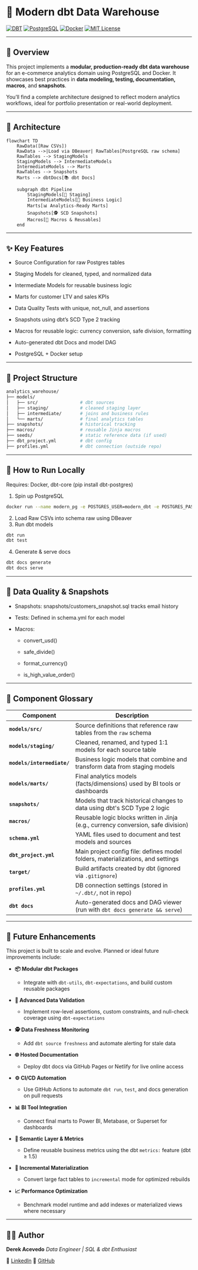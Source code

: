 # 🧠 Modern dbt Data Warehouse

[![DBT](https://img.shields.io/badge/dbt-1.9+-orange)](https://www.getdbt.com/)
[![PostgreSQL](https://img.shields.io/badge/database-PostgreSQL-blue)](https://www.postgresql.org/)
[![Docker](https://img.shields.io/badge/Container-Docker-blue)](https://www.docker.com/)
[![MIT License](https://img.shields.io/badge/license-MIT-yellow.svg)](LICENSE)

---

## 📌 Overview

This project implements a **modular, production-ready dbt data warehouse** for an e-commerce analytics domain using PostgreSQL and Docker. It showcases best practices in **data modeling, testing, documentation, macros**, and **snapshots**.

You’ll find a complete architecture designed to reflect modern analytics workflows, ideal for portfolio presentation or real-world deployment.

---

## 🧱 Architecture

```mermaid
flowchart TD
    RawData([Raw CSVs])
    RawData -->|Load via DBeaver| RawTables[PostgreSQL raw schema]
    RawTables --> StagingModels
    StagingModels --> IntermediateModels
    IntermediateModels --> Marts
    RawTables --> Snapshots
    Marts --> dbtDocs[📚 dbt Docs]

    subgraph dbt Pipeline
        StagingModels[🧹 Staging]
        IntermediateModels[🔁 Business Logic]
        Marts[📊 Analytics-Ready Marts]
        Snapshots[🕵️ SCD Snapshots]
        Macros[🔧 Macros & Reusables]
    end
```

---

## ✨ Key Features
* Source Configuration for raw Postgres tables

* Staging Models for cleaned, typed, and normalized data

* Intermediate Models for reusable business logic

* Marts for customer LTV and sales KPIs

* Data Quality Tests with unique, not_null, and assertions

* Snapshots using dbt’s SCD Type 2 tracking

* Macros for reusable logic: currency conversion, safe division, formatting

* Auto-generated dbt Docs and model DAG

* PostgreSQL + Docker setup

---

## 📁 Project Structure

```bash
analytics_warehouse/
├── models/
│   ├── src/                # dbt sources
│   ├── staging/            # cleaned staging layer
│   ├── intermediate/       # joins and business rules
│   └── marts/              # final analytics tables
├── snapshots/              # historical tracking
├── macros/                 # reusable Jinja macros
├── seeds/                  # static reference data (if used)
├── dbt_project.yml         # dbt config
├── profiles.yml            # dbt connection (outside repo)
```

---

## 🚀 How to Run Locally
Requires: Docker, dbt-core (pip install dbt-postgres)
1. Spin up PostgreSQL
```bash
docker run --name modern_pg -e POSTGRES_USER=modern_dbt -e POSTGRES_PASSWORD=modern -e POSTGRES_DB=analytics -p 5432:5432 -d postgres
```
2. Load Raw CSVs into schema raw using DBeaver
3. Run dbt models
```bash
dbt run
dbt test
```
4. Generate & serve docs
```bash
dbt docs generate
dbt docs serve
```

---

## 🧪 Data Quality & Snapshots
* Snapshots: snapshots/customers_snapshot.sql tracks email history

* Tests: Defined in schema.yml for each model

* Macros:

  * convert_usd()

  * safe_divide()

  * format_currency()

  * is_high_value_order()

---

## 🧩 Component Glossary

| Component                | Description                                                                 |
|--------------------------|-----------------------------------------------------------------------------|
| **`models/src/`**        | Source definitions that reference raw tables from the `raw` schema         |
| **`models/staging/`**    | Cleaned, renamed, and typed 1:1 models for each source table                |
| **`models/intermediate/`** | Business logic models that combine and transform data from staging models  |
| **`models/marts/`**      | Final analytics models (facts/dimensions) used by BI tools or dashboards   |
| **`snapshots/`**         | Models that track historical changes to data using dbt's SCD Type 2 logic  |
| **`macros/`**            | Reusable logic blocks written in Jinja (e.g., currency conversion, safe division) |
| **`schema.yml`**         | YAML files used to document and test models and sources                    |
| **`dbt_project.yml`**    | Main project config file: defines model folders, materializations, and settings |
| **`target/`**            | Build artifacts created by dbt (ignored via `.gitignore`)                  |
| **`profiles.yml`**       | DB connection settings (stored in `~/.dbt/`, not in repo)                  |
| **`dbt docs`**           | Auto-generated docs and DAG viewer (run with `dbt docs generate && serve`) |

---

## 🔮 Future Enhancements

This project is built to scale and evolve. Planned or ideal future improvements include:

- **📦 Modular dbt Packages**
  - Integrate with `dbt-utils`, `dbt-expectations`, and build custom reusable packages

- **🧪 Advanced Data Validation**
  - Implement row-level assertions, custom constraints, and null-check coverage using `dbt-expectations`

- **🕵️ Data Freshness Monitoring**
  - Add `dbt source freshness` and automate alerting for stale data

- **🌐 Hosted Documentation**
  - Deploy dbt docs via GitHub Pages or Netlify for live online access

- **⚙️ CI/CD Automation**
  - Use GitHub Actions to automate `dbt run`, `test`, and docs generation on pull requests

- **📊 BI Tool Integration**
  - Connect final marts to Power BI, Metabase, or Superset for dashboards

- **🧠 Semantic Layer & Metrics**
  - Define reusable business metrics using the dbt `metrics:` feature (dbt ≥ 1.5)

- **💾 Incremental Materialization**
  - Convert large fact tables to `incremental` mode for optimized rebuilds

- **📈 Performance Optimization**
  - Benchmark model runtime and add indexes or materialized views where necessary

---

## 🧑‍💻 Author
**Derek Acevedo**
_Data Engineer \| SQL & dbt Enthusiast_

🔗 [LinkedIn](https://www.linkedin.com/in/derekacevedo86)
🔗 [GitHub](https://www.github.com/poloman2308)


